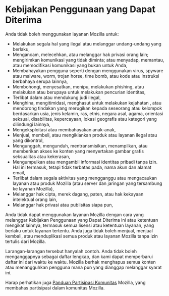 # Kebijakan Penggunaan yang Dapat Diterima

Anda tidak boleh menggunakan layanan Mozilla untuk:

* Melakukan segala hal yang ilegal atau melanggar undang-undang yang berlaku,
* Mengancam, melecehkan, atau melanggar hak privasi orang lain; mengirimkan komunikasi yang tidak diminta; atau menyadap, memantau, atau memodifikasi komunikasi yang bukan untuk Anda,
* Membahayakan pengguna seperti dengan menggunakan virus, spyware atau malware, worm, trojan horse, time bomb, atau kode atau instruksi berbahaya serupa lainnya,
* Membohongi, menyesatkan, menipu, melakukan phishing, atau melakukan atau berupaya untuk melakukan pencurian identitas,
* Terlibat dalam atau mendukung judi ilegal,
* Menghina, mengitimidasi, menghasut untuk melakukan kejahatan , atau mendorong tindakan yang merugikan kepada seseorang atau kelompok berdasarkan usia, jenis kelamin, ras, etnis, negara asal, agama, orientasi seksual, disabilitas, kepercayaan, lokasi geografis atau kategori yang dilindungi lainnya,
* Mengeksploitasi atau membahayakan anak-anak,
* Menjual, membeli, atau mengiklankan produk atau layanan ilegal atau yang dikontrol,
* Mengunggah, mengunduh, mentransmisikan, menampilkan, atau memberikan akses ke konten yang menyertakan gambar grafis seksualitas atau kekerasan,
* Mengumpulkan atau mengambil informasi identitas pribadi tanpa izin. Hal ini termasuk, tetapi tidak terbatas pada, nama akun dan alamat email,
* Terlibat dalam segala aktivitas yang mengganggu atau mengacaukan layanan atau produk Mozilla (atau server dan jaringan yang tersambung ke layanan Mozilla),
* Melanggar hak cipta, merek dagang, paten, atau hak kekayaan intelektual orang lain,
* Melanggar hak privasi atau publisitas siapa pun,

Anda tidak dapat menggunakan layanan Mozilla dengan cara yang melanggar Kebijakan Penggunaan yang Dapat Diterima ini atau ketentuan mengikat lainnya, termasuk semua lisensi atau ketentuan layanan, yang berlaku untuk layanan tertentu. Anda juga tidak boleh menjual, menjual kembali, atau menduplikasi semua produk atau layanan Mozilla tanpa izin tertulis dari Mozilla.

Larangan-larangan tersebut hanyalah contoh. Anda tidak boleh menganggapnya sebagai daftar lengkap, dan kami dapat memperbarui daftar ini dari waktu ke waktu. Mozilla berhak menghapus semua konten atau menangguhkan pengguna mana pun yang dianggap melanggar syarat ini.

Harap perhatikan juga [Panduan Partisipasi Komunitas](https://www.mozilla.org/about/governance/policies/participation/) Mozilla, yang membahas partisipasi dalam komunitas Mozilla.
